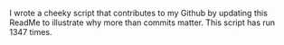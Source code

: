 I wrote a cheeky script that contributes to my Github by updating this ReadMe to illustrate why more than commits matter. This script has run 1347 times.